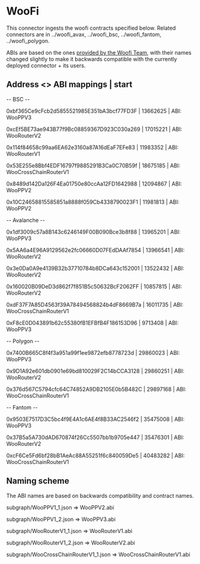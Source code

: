 # WooFi

This connector ingests the woofi contracts specified below. Related connectors are in ../woofi_avax, ../woofi_bsc, ../woofi_fantom, ../woofi_polygon.

ABIs are based on the ones [provided by the Woofi Team](https://github.com/woonetwork/woofi_subgraph/tree/main/abis), with their names changed slightly to make it backwards compatible with the currently deployed connector + its users.

## Address <> ABI mappings | start

-- BSC --

0xbf365Ce9cFcb2d5855521985E351bA3bcf77FD3F | 13662625 | ABI: WooPPV3

0xcEf5BE73ae943B77f9Bc08859367D923C030a269 | 17015221 | ABI: WooRouterV2

0x114f84658c99aa6EA62e3160a87A16dEaF7EFe83 | 11983352 | ABI: WooRouterV1

0x53E255e8Bbf4EDF16797f9885291B3Ca0C70B59f | 18675185 | ABI: WooCrossChainRouterV1

0x8489d142Da126F4Ea01750e80ccAa12FD1642988 | 12094867 | ABI: WooPPV2

0x10C24658815585851a8888f059Cb4338790023F1 | 11981813 | ABI: WooPPV2

-- Avalanche --

0x1df3009c57a8B143c6246149F00B090Bce3b8f88 | 13965201 | ABI: WooPPV3

0x5AA6a4E96A9129562e2fc06660D07FEdDAAf7854 | 13966541 | ABI: WooRouterV2

0x3e0Da0A9e4139B32b37710784b8DCa643c152001 | 13522432 | ABI: WooRouterV2

0x160020B09DeD3d862f7f851B5c50632BcF2062FF | 10857815 | ABI: WooRouterV2

0xdF37F7A85D4563f39A78494568824b4dF8669B7a | 16011735 | ABI: WooCrossChainRouterV1

0xF8cE0D043891b62c55380fB1EFBfB4F186153D96 | 9713408 | ABI: WooPPV3

-- Polygon --

0x7400B665C8f4f3a951a99f1ee9872efb8778723d | 29860023 | ABI: WooPPV3

0x9D1A92e601db0901e69bd810029F2C14bCCA3128 | 29860251 | ABI: WooRouterV2

0x376d567C5794cfc64C74852A9DB2105E0b5B482C | 29897168 | ABI: WooCrossChainRouterV1

-- Fantom --

0x9503E7517D3C5bc4f9E4A1c6AE4f8B33AC2546f2 | 35475008 | ABI: WooPPV3

0x37B5a5A730dAD670874f26Cc5507bb1b9705e447 | 35476301 | ABI: WooRouterV2

0xcF6Ce5Fd6bf28bB1AeAc88A55251f6c840059De5 | 40483282 | ABI: WooCrossChainRouterV1

## Naming scheme

The ABI names are based on backwards compatibility and contract names.

subgraph/WooPPV1_1.json               => WooPPV2.abi

subgraph/WooPPV1_2.json               => WooPPV3.abi

subgraph/WooRouterV1_1.json           => WooRouterV1.abi

subgraph/WooRouterV1_2.json           => WooRouterV2.abi

subgraph/WooCrossChainRouterV1_1.json => WooCrossChainRouterV1.abi
